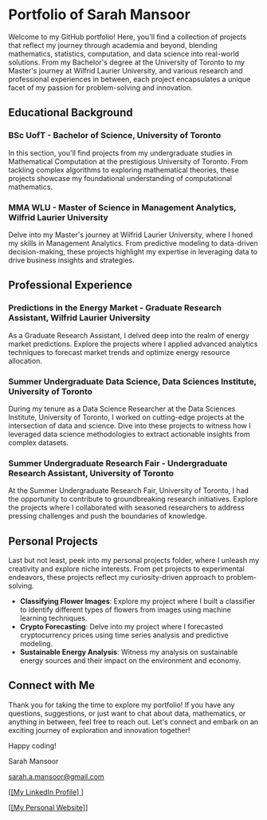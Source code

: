 # Portfolio of Sarah Mansoor

Welcome to my GitHub portfolio! Here, you'll find a collection of projects that reflect my journey through academia and beyond, blending mathematics, statistics, computation, and data science into real-world solutions. From my Bachelor's degree at the University of Toronto to my Master's journey at Wilfrid Laurier University, and various research and professional experiences in between, each project encapsulates a unique facet of my passion for problem-solving and innovation.

## Educational Background

### BSc UofT - Bachelor of Science, University of Toronto
In this section, you'll find projects from my undergraduate studies in Mathematical Computation at the prestigious University of Toronto. From tackling complex algorithms to exploring mathematical theories, these projects showcase my foundational understanding of computational mathematics.

### MMA WLU - Master of Science in Management Analytics, Wilfrid Laurier University
Delve into my Master's journey at Wilfrid Laurier University, where I honed my skills in Management Analytics. From predictive modeling to data-driven decision-making, these projects highlight my expertise in leveraging data to drive business insights and strategies.

## Professional Experience

### Predictions in the Energy Market - Graduate Research Assistant, Wilfrid Laurier University
As a Graduate Research Assistant, I delved deep into the realm of energy market predictions. Explore the projects where I applied advanced analytics techniques to forecast market trends and optimize energy resource allocation.

### Summer Undergraduate Data Science, Data Sciences Institute, University of Toronto
During my tenure as a Data Science Researcher at the Data Sciences Institute, University of Toronto, I worked on cutting-edge projects at the intersection of data and science. Dive into these projects to witness how I leveraged data science methodologies to extract actionable insights from complex datasets.

### Summer Undergraduate Research Fair - Undergraduate Research Assistant, University of Toronto
At the Summer Undergraduate Research Fair, University of Toronto, I had the opportunity to contribute to groundbreaking research initiatives. Explore the projects where I collaborated with seasoned researchers to address pressing challenges and push the boundaries of knowledge.

## Personal Projects
Last but not least, peek into my personal projects folder, where I unleash my creativity and explore niche interests. From pet projects to experimental endeavors, these projects reflect my curiosity-driven approach to problem-solving.

- **Classifying Flower Images**: Explore my project where I built a classifier to identify different types of flowers from images using machine learning techniques.
- **Crypto Forecasting**: Delve into my project where I forecasted cryptocurrency prices using time series analysis and predictive modeling.
- **Sustainable Energy Analysis**: Witness my analysis on sustainable energy sources and their impact on the environment and economy.


## Connect with Me
Thank you for taking the time to explore my portfolio! If you have any questions, suggestions, or just want to chat about data, mathematics, or anything in between, feel free to reach out. Let's connect and embark on an exciting journey of exploration and innovation together!

Happy coding!

Sarah Mansoor

sarah.a.mansoor@gmail.com

[[[My LinkedIn Profile] ](https://www.linkedin.com/in/sarahmansoor/)]

[[[My Personal Website]](https://sarahamansoor.wixsite.com/website)]
